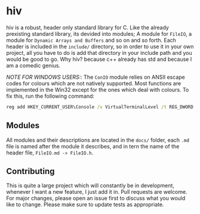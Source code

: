 # hiv
hiv is a robust, header only standard library for C. Like the already prexisting standard library, its devided into modules; A module for `FileIO`, a module for `Dynamic Arrays and Buffers` and so on and so forth. Each header is included in the `include/` directory, so in order to use it in your own project, all you have to do is add that directory in your include path and you would be good to go.
Why hiv? because c++ already has std and because I am a comedic genius.

*_NOTE FOR WINDOWS USERS:_*: 
The `ConIO` module relies on ANSII escape codes for colours which are not natively supported. Most functions are implemented in the Win32 except for the ones which deal with colours. To fix this, run the following command:
```bat
reg add HKEY_CURRENT_USER\Console /v VirtualTerminalLevel /t REG_DWORD /d 0x00000001 /f
```

## Modules
All modules and their descriptions are located in the `docs/` folder, each `.md` file is named after the module it describes, and in tern the name of the header file, `FileIO.md -> FileIO.h`.

## Contributing
This is quite a large project which will constantly be in development, whenever I want a new feature, I just add it in. Pull requests are welcome. For major changes, please open an issue first to discuss what you would like to change. Please make sure to update tests as appropriate.
